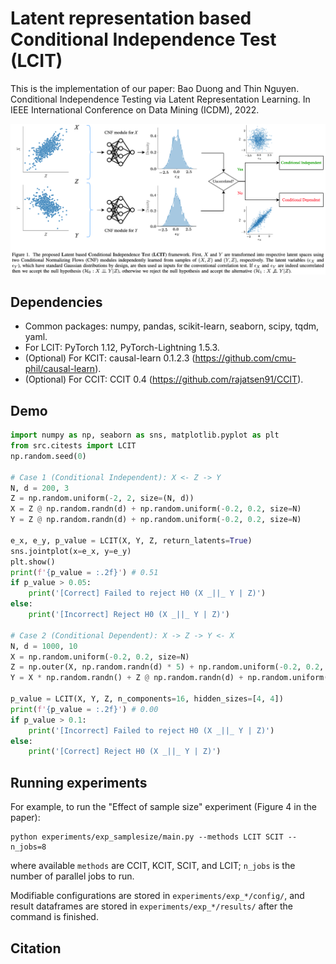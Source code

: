 # Latent representation based Conditional Independence Test (LCIT)
This is the implementation of our paper: Bao Duong and Thin Nguyen. Conditional Independence Testing via Latent Representation Learning. In IEEE International Conference on Data Mining (ICDM), 2022.

![Framework](framework.png)

## Dependencies

- Common packages: numpy, pandas, scikit-learn, seaborn, scipy, tqdm, yaml.
- For LCIT: PyTorch 1.12, PyTorch-Lightning 1.5.3.
- (Optional) For KCIT: causal-learn 0.1.2.3 (https://github.com/cmu-phil/causal-learn).
- (Optional) For CCIT: CCIT 0.4 (https://github.com/rajatsen91/CCIT).

## Demo

```python
import numpy as np, seaborn as sns, matplotlib.pyplot as plt
from src.citests import LCIT
np.random.seed(0)

# Case 1 (Conditional Independent): X <- Z -> Y
N, d = 200, 3
Z = np.random.uniform(-2, 2, size=(N, d))
X = Z @ np.random.randn(d) + np.random.uniform(-0.2, 0.2, size=N)
Y = Z @ np.random.randn(d) + np.random.uniform(-0.2, 0.2, size=N)

e_x, e_y, p_value = LCIT(X, Y, Z, return_latents=True)
sns.jointplot(x=e_x, y=e_y)
plt.show()
print(f'{p_value = :.2f}') # 0.51
if p_value > 0.05:
    print('[Correct] Failed to reject H0 (X _||_ Y | Z)')
else:
    print('[Incorrect] Reject H0 (X _||_ Y | Z)')

# Case 2 (Conditional Dependent): X -> Z -> Y <- X
N, d = 1000, 10
X = np.random.uniform(-0.2, 0.2, size=N)
Z = np.outer(X, np.random.randn(d) * 5) + np.random.uniform(-0.2, 0.2, size=(N, d))
Y = X * np.random.randn() + Z @ np.random.randn(d) + np.random.uniform(-0.2, 0.2, size=N)

p_value = LCIT(X, Y, Z, n_components=16, hidden_sizes=[4, 4])
print(f'{p_value = :.2f}') # 0.00
if p_value > 0.1:
    print('[Incorrect] Failed to reject H0 (X _||_ Y | Z)')
else:
    print('[Correct] Reject H0 (X _||_ Y | Z)')
```

## Running experiments

For example, to run the "Effect of sample size" experiment (Figure 4 in the paper):
```
python experiments/exp_samplesize/main.py --methods LCIT SCIT --n_jobs=8
```
where available `methods` are CCIT, KCIT, SCIT, and LCIT; `n_jobs` is the number of parallel jobs to run.

Modifiable configurations are stored in `experiments/exp_*/config/`, and result dataframes are stored in `experiments/exp_*/results/` after the command is finished.

## Citation
